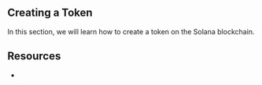 ## Creating a Token

In this section, we will learn how to create a token on the Solana blockchain.

## Resources

-